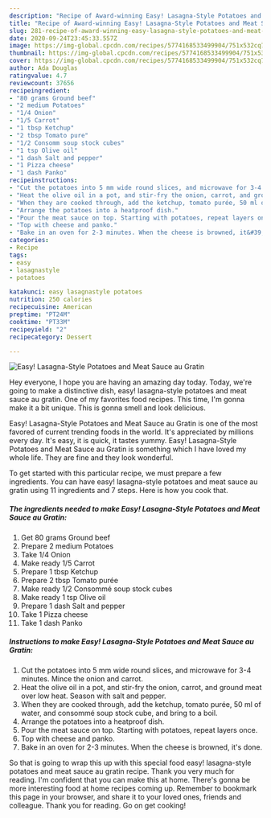 ```yaml
---
description: "Recipe of Award-winning Easy! Lasagna-Style Potatoes and Meat Sauce au Gratin"
title: "Recipe of Award-winning Easy! Lasagna-Style Potatoes and Meat Sauce au Gratin"
slug: 281-recipe-of-award-winning-easy-lasagna-style-potatoes-and-meat-sauce-au-gratin
date: 2020-09-24T23:45:33.557Z
image: https://img-global.cpcdn.com/recipes/5774168533499904/751x532cq70/easy-lasagna-style-potatoes-and-meat-sauce-au-gratin-recipe-main-photo.jpg
thumbnail: https://img-global.cpcdn.com/recipes/5774168533499904/751x532cq70/easy-lasagna-style-potatoes-and-meat-sauce-au-gratin-recipe-main-photo.jpg
cover: https://img-global.cpcdn.com/recipes/5774168533499904/751x532cq70/easy-lasagna-style-potatoes-and-meat-sauce-au-gratin-recipe-main-photo.jpg
author: Ada Douglas
ratingvalue: 4.7
reviewcount: 37656
recipeingredient:
- "80 grams Ground beef"
- "2 medium Potatoes"
- "1/4 Onion"
- "1/5 Carrot"
- "1 tbsp Ketchup"
- "2 tbsp Tomato pure"
- "1/2 Consomm soup stock cubes"
- "1 tsp Olive oil"
- "1 dash Salt and pepper"
- "1 Pizza cheese"
- "1 dash Panko"
recipeinstructions:
- "Cut the potatoes into 5 mm wide round slices, and microwave for 3-4 minutes. Mince the onion and carrot."
- "Heat the olive oil in a pot, and stir-fry the onion, carrot, and ground meat over low heat. Season with salt and pepper."
- "When they are cooked through, add the ketchup, tomato purée, 50 ml of water, and consommé soup stock cube, and bring to a boil."
- "Arrange the potatoes into a heatproof dish."
- "Pour the meat sauce on top. Starting with potatoes, repeat layers once."
- "Top with cheese and panko."
- "Bake in an oven for 2-3 minutes. When the cheese is browned, it&#39;s done."
categories:
- Recipe
tags:
- easy
- lasagnastyle
- potatoes

katakunci: easy lasagnastyle potatoes 
nutrition: 250 calories
recipecuisine: American
preptime: "PT24M"
cooktime: "PT33M"
recipeyield: "2"
recipecategory: Dessert

---
```



![Easy! Lasagna-Style Potatoes and Meat Sauce au Gratin](https://img-global.cpcdn.com/recipes/5774168533499904/751x532cq70/easy-lasagna-style-potatoes-and-meat-sauce-au-gratin-recipe-main-photo.jpg)

Hey everyone, I hope you are having an amazing day today. Today, we're going to make a distinctive dish, easy! lasagna-style potatoes and meat sauce au gratin. One of my favorites food recipes. This time, I'm gonna make it a bit unique. This is gonna smell and look delicious.



Easy! Lasagna-Style Potatoes and Meat Sauce au Gratin is one of the most favored of current trending foods in the world. It's appreciated by millions every day. It's easy, it is quick, it tastes yummy. Easy! Lasagna-Style Potatoes and Meat Sauce au Gratin is something which I have loved my whole life. They are fine and they look wonderful.


To get started with this particular recipe, we must prepare a few ingredients. You can have easy! lasagna-style potatoes and meat sauce au gratin using 11 ingredients and 7 steps. Here is how you cook that.

<!--inarticleads1-->

##### The ingredients needed to make Easy! Lasagna-Style Potatoes and Meat Sauce au Gratin:

1. Get 80 grams Ground beef
1. Prepare 2 medium Potatoes
1. Take 1/4 Onion
1. Make ready 1/5 Carrot
1. Prepare 1 tbsp Ketchup
1. Prepare 2 tbsp Tomato purée
1. Make ready 1/2 Consommé soup stock cubes
1. Make ready 1 tsp Olive oil
1. Prepare 1 dash Salt and pepper
1. Take 1 Pizza cheese
1. Take 1 dash Panko




<!--inarticleads2-->

##### Instructions to make Easy! Lasagna-Style Potatoes and Meat Sauce au Gratin:

1. Cut the potatoes into 5 mm wide round slices, and microwave for 3-4 minutes. Mince the onion and carrot.
1. Heat the olive oil in a pot, and stir-fry the onion, carrot, and ground meat over low heat. Season with salt and pepper.
1. When they are cooked through, add the ketchup, tomato purée, 50 ml of water, and consommé soup stock cube, and bring to a boil.
1. Arrange the potatoes into a heatproof dish.
1. Pour the meat sauce on top. Starting with potatoes, repeat layers once.
1. Top with cheese and panko.
1. Bake in an oven for 2-3 minutes. When the cheese is browned, it&#39;s done.




So that is going to wrap this up with this special food easy! lasagna-style potatoes and meat sauce au gratin recipe. Thank you very much for reading. I'm confident that you can make this at home. There's gonna be more interesting food at home recipes coming up. Remember to bookmark this page in your browser, and share it to your loved ones, friends and colleague. Thank you for reading. Go on get cooking!
